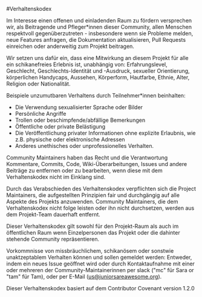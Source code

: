 #Verhaltenskodex

Im Interesse einen offenen und einladenden Raum zu fördern versprechen wir, als Beitragende und Pfleger*innen dieser Community, allen Menschen respektvoll gegenüberzutreten - insbesondere wenn sie Probleme melden, neue Features anfragen, die Dokumentation aktualisieren, Pull Requests einreichen oder anderweitig zum Projekt beitragen.

Wir setzen uns dafür ein, dass eine Mitwirkung an diesem Projekt für alle ein schikanefreies Erlebnis ist, unabhängig von: Erfahrungslevel, Geschlecht, Geschlechts-Identität und -Ausdruck, sexueller Orientierung, körperlichen Handycaps, Aussehen, Körperform, Hautfarbe, Ethnie, Alter, Religion oder Nationalität.

Beispiele unzumutbaren Verhaltens durch Teilnehmer*innen beinhalten:

* Die Verwendung sexualisierter Sprache oder Bilder
* Persönliche Angriffe
* Trollen oder beschimpfende/abfällige Bemerkungen
* Öffentliche oder private Belästigung
* Die Veröffentlichung privater Informationen ohne explizite Erlaubnis, wie z.B. physische oder elektronische Adressen
* Anderes unethisches oder unprofessionelles Verhalten.

Community Maintainers haben das Recht und die Verantwortung Kommentare, Commits, Code, Wiki-Überarbeitungen, Issues und andere Beiträge zu entfernen oder zu bearbeiten, wenn diese mit dem Verhaltenskodex nicht im Einklang sind.

Durch das Verabschieden des Verhaltenskodex verpflichten sich die Project Maintainers, die aufgestellten Prinzipien fair und durchgängig auf alle Aspekte des Projekts anzuwenden. Community Maintainers, die dem Verhaltenskodex nicht folge leisten oder ihn nicht durchsetzen, werden aus dem Projekt-Team dauerhaft entfernt.

Dieser Verhaltenskodex gilt sowohl für den Projekt-Raum als auch im öffentlichen Raum wenn Einzelpersonen das Projekt oder die dahinter stehende Community repräsentieren.

Vorkommnisse von missbräuchlichem, schikanösem oder sonstwie unaktzeptablem Verhalten können und sollen gemeldet werden: Entweder, indem ein neues Issue geöffnet wird oder durch Kontaktaufnahme mit einer oder mehreren der Community-Maintainerinnen per slack ("mc" für Sara or "tam" für Tam), oder per E-Mail (us@juniorsareawesome.org).

Dieser Verhaltenskodex basiert auf dem  Contributor Covenant version 1.2.0
